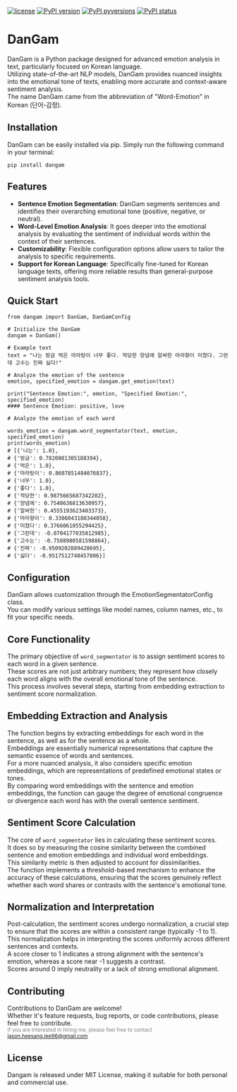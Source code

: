 [![license](https://img.shields.io/badge/License-MIT-brightgreen.svg)](https://github.com/jasonheesanglee/DanGam/blob/master/LICENSE)
[![PyPI version](https://badge.fury.io/py/DanGam.svg)](https://badge.fury.io/py/DanGam)
[![PyPI pyversions](https://img.shields.io/pypi/pyversions/DanGam.svg)](https://pypi.python.org/pypi/DanGam/)
[![PyPI status](https://img.shields.io/pypi/status/DanGam.svg)](https://pypi.python.org/pypi/DanGam/)

# DanGam

DanGam is a Python package designed for advanced emotion analysis in text, particularly focused on Korean language.<br>
Utilizing state-of-the-art NLP models, DanGam provides nuanced insights into the emotional tone of texts, enabling more accurate and context-aware sentiment analysis.<br>
The name DanGam came from the abbreviation of "Word-Emotion" in Korean (단어-감정).

## Installation
DanGam can be easily installed via pip. Simply run the following command in your terminal:<br>
```shell
pip install dangam
```

## Features
- **Sentence Emotion Segmentation**: DanGam segments sentences and identifies their overarching emotional tone (positive, negative, or neutral).
- **Word-Level Emotion Analysis**: It goes deeper into the emotional analysis by evaluating the sentiment of individual words within the context of their sentences.
- **Customizability**: Flexible configuration options allow users to tailor the analysis to specific requirements.
- **Support for Korean Language**: Specifically fine-tuned for Korean language texts, offering more reliable results than general-purpose sentiment analysis tools.

## Quick Start
```
from dangam import DanGam, DanGamConfig
```

```shell
# Initialize the DanGam
dangam = DanGam()

# Example text
text = "나는 방금 먹은 마라탕이 너무 좋다. 적당한 양념에 알싸한 마라향이 미쳤다. 그런데 고수는 진짜 싫다!"

# Analyze the emotion of the sentence
emotion, specified_emotion = dangam.get_emotion(text)

print("Sentence Emotion:", emotion, "Specified Emotion:", specified_emotion)
#### Sentence Emotion: positive, love

# Analyze the emotion of each word

words_emotion = dangam.word_segmentator(text, emotion, specified_emotion)
print(words_emotion)
# [{'나는': 1.0},
# {'방금': 0.7820801305188394},
# {'먹은': 1.0},
# {'마라탕이': 0.8607851484076837},
# {'너무': 1.0},
# {'좋다': 1.0},
# {'적당한': 0.9875665687342202},
# {'양념에': 0.7548636813630957},
# {'알싸한': 0.4555193623403373},
# {'마라향이': 0.3306043180344058},
# {'미쳤다': 0.3766061055294425},
# {'그런데': -0.0704177035812985},
# {'고수는': -0.7508980581598864},
# {'진짜': -0.9509202889420695},
# {'싫다': -0.9517512748457806}]
```

## Configuration
DanGam allows customization through the EmotionSegmentatorConfig class.<br>
You can modify various settings like model names, column names, etc., to fit your specific needs.

## Core Functionality
The primary objective of `word_segmentator` is to assign sentiment scores to each word in a given sentence.<br>These scores are not just arbitrary numbers; they represent how closely each word aligns with the overall emotional tone of the sentence.<br>This process involves several steps, starting from embedding extraction to sentiment score normalization.

## Embedding Extraction and Analysis
The function begins by extracting embeddings for each word in the sentence, as well as for the sentence as a whole.<br>Embeddings are essentially numerical representations that capture the semantic essence of words and sentences.<br>For a more nuanced analysis, it also considers specific emotion embeddings, which are representations of predefined emotional states or tones.<br>By comparing word embeddings with the sentence and emotion embeddings, the function can gauge the degree of emotional congruence or divergence each word has with the overall sentence sentiment.

## Sentiment Score Calculation
The core of `word_segmentator` lies in calculating these sentiment scores.<br>It does so by measuring the cosine similarity between the combined sentence and emotion embeddings and individual word embeddings.<br>This similarity metric is then adjusted to account for dissimilarities.<br>The function implements a threshold-based mechanism to enhance the accuracy of these calculations, ensuring that the scores genuinely reflect whether each word shares or contrasts with the sentence's emotional tone.

## Normalization and Interpretation
Post-calculation, the sentiment scores undergo normalization, a crucial step to ensure that the scores are within a consistent range (typically -1 to 1).<br>This normalization helps in interpreting the scores uniformly across different sentences and contexts.<br>A score closer to 1 indicates a strong alignment with the sentence's emotion, whereas a score near -1 suggests a contrast.<br>Scores around 0 imply neutrality or a lack of strong emotional alignment.

## Contributing
Contributions to DanGam are welcome!<br>
Whether it's feature requests, bug reports, or code contributions, please feel free to contribute.<br>
<small style="color: grey;">If you are interested in hiring me, please feel free to contact <a href="mailto:jason.heesang.lee96@gmail.com">jason.heesang.lee96@gmail.com</a></small>

## License
Dangam is released under MIT License, making it suitable for both personal and commercial use.

